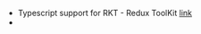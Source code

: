 
- Typescript support for RKT - Redux ToolKit [link](https://www.youtube.com/watch?v=SM3uwYgGxNE&list=PLC3y8-rFHvwiaOAuTtVXittwybYIorRB3&index=31)
- 
